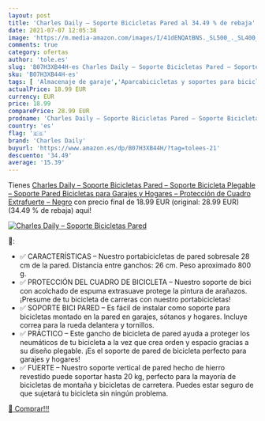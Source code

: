 ```yaml
---
layout: post
title: 'Charles Daily – Soporte Bicicletas Pared al 34.49 % de rebaja'
date: 2021-07-07 12:05:38
image: 'https://m.media-amazon.com/images/I/41dENQAtBNS._SL500_._SL400_.jpg'
comments: true
category: ofertas
author: 'tole.es'
slug: 'B07H3XB44H-es Charles Daily – Soporte Bicicletas Pared – Soporte...'
sku: 'B07H3XB44H-es'
tags: [ 'Almacenaje de garaje','Aparcabicicletas y soportes para bicicletas','Bacas y portaequipajes para vehículos','Bricolaje y herramientas','Coche y moto','Organización y almacenaje en casa','Portabicicletas','Transporte y almacenamiento','bicicleta','charles daily', ]
actualPrice: 18.99 EUR
currency: EUR
price: 18.99
comparePrice: 28.99 EUR
prodname: 'Charles Daily – Soporte Bicicletas Pared – Soporte Bicicleta Plegable – Soporte Pared Bicicletas para Garajes y Hogares – Protección de Cuadro Extrafuerte – Negro'
country: 'es'
flag: '🇪🇸'
brand: 'Charles Daily'
buyurl: 'https://www.amazon.es/dp/B07H3XB44H/?tag=tolees-21'
descuento: '34.49'
average: '15.39'
---
```


Tienes [Charles Daily – Soporte Bicicletas Pared – Soporte Bicicleta Plegable – Soporte Pared Bicicletas para Garajes y Hogares – Protección de Cuadro Extrafuerte – Negro](https://www.amazon.es/dp/B07H3XB44H/?tag=tolees-21) con precio final de  18.99 EUR (original: 28.99 EUR) (34.49 %  de rebaja) aqui!

[![Charles Daily – Soporte Bicicletas Pared](https://m.media-amazon.com/images/I/41dENQAtBNS._SL500_._SL400_.jpg)](https://www.amazon.es/dp/B07H3XB44H/?tag=tolees-21)

🔎:

- ✅ CARACTERÍSTICAS – Nuestro portabicicletas de pared sobresale 28 cm de la pared. Distancia entre ganchos: 26 cm. Peso aproximado 800 g.
- ✅ PROTECCIÓN DEL CUADRO DE BICICLETA – Nuestro soporte de bici con acolchado de espuma extrasuave protege la pintura de arañazos. ¡Presume de tu bicicleta de carreras con nuestro portabicicletas!
- ✅ SOPORTE BICI PARED – Es fácil de instalar como soporte para bicicletas montado en la pared en garajes, sótanos y hogares. Incluye correa para la rueda delantera y tornillos.
- ✅ PRÁCTICO – Este gancho de bicicleta de pared ayuda a proteger los neumáticos de tu bicicleta a la vez que crea orden y espacio gracias a su diseño plegable. ¡Es el soporte de pared de bicicleta perfecto para garajes y hogares!
- ✅ FUERTE – Nuestro soporte vertical de pared hecho de hierro revestido puede soportar hasta 20 kg, perfecto para la mayoría de bicicletas de montaña y bicicletas de carretera. Puedes estar seguro de que sujetará tu bicicleta sin ningún problema.

[🛒 Comprar!!!](https://www.amazon.es/dp/B07H3XB44H/?tag=tolees-21)
